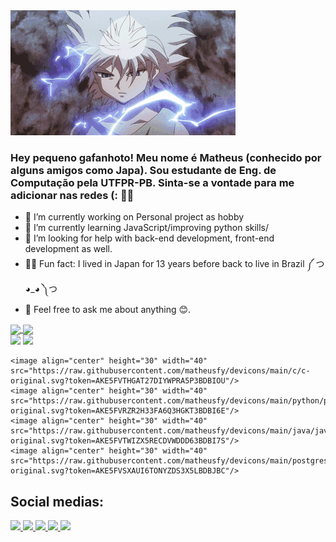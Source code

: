<div>
    <img src="https://github.com/matheusfy/devicons/blob/86f4e772a899fd6f2e0c5cff175317ef1c13805f/killua.gif"/>
  </div>

### Hey pequeno gafanhoto! Meu nome é Matheus (conhecido por alguns amigos como Japa). Sou estudante de Eng. de Computação pela UTFPR-PB. Sinta-se a vontade para me adicionar nas redes (: 🐱‍👓


- 🔭 I’m currently working on Personal project as hobby
- 🌱 I’m currently learning JavaScript/improving python skills/
- 🤔 I’m looking for help with back-end development, front-end development as well.
- 🐱‍🐉 Fun fact: I lived in Japan for 13 years before back to live in Brazil ༼ つ ◕_◕ ༽つ
- 💬 Feel free to ask me about anything 😊. 

<!--
  Gráficos do readme
-->
<div>
  <a href="https://github.com/matheusfy/github-readme-stats">
      <img align="center" height="220em" src="https://github-readme-stats.vercel.app/api?username=matheusfy&theme=vision-friendly-dark&show_icons=true" />
    </a>
  <a href="https://github.com/matheusfy/github-readme-stats">
      <img align="center" height="220em" src="https://github-readme-stats.vercel.app/api/top-langs/?username=matheusfy&layout=angs_count=8&hide=jupyter%20notebook&card_width=360&theme=vision-friendly-dark"/>
    </a>
  </div>

<div>
    <image height="20em" src="https://visitor-badge.glitch.me/badge?page_id=matheusfy"/>
    <image height="20em" src="https://img.shields.io/github/followers/matheusfy.svg?style=social&label=Follow&maxAge=2592000"/>  
  </div>
  

<div style="display: inline_block">

    <image align="center" height="30" width="40" src="https://raw.githubusercontent.com/matheusfy/devicons/main/c/c-original.svg?token=AKE5FVTHGAT27DIYWPRA5P3BDBIOU"/>
    <image align="center" height="30" width="40" src="https://raw.githubusercontent.com/matheusfy/devicons/main/python/python-original.svg?token=AKE5FVRZR2H33FA6Q3HGKT3BDBI6E"/>
    <image align="center" height="30" width="40" src="https://raw.githubusercontent.com/matheusfy/devicons/main/java/java-original.svg?token=AKE5FVTWIZX5RECDVWDDD63BDBI7S"/>
    <image align="center" height="30" width="40" src="https://raw.githubusercontent.com/matheusfy/devicons/main/postgresql/postgresql-original.svg?token=AKE5FVSXAUI6TONYZDS3X5LBDBJBC"/>

  </div>
  
  
<!--
  ícones redes sociais
-->

## Social medias:
<div>
    <a href="https://www.linkedin.com/in/matheusfy/">
        <img height="30em" src= "https://img.shields.io/badge/LinkedIn-0077B5?style=for-the-badge&logo=linkedin&logoColor=white"/>
      </a>
    <a href="https://www.instagram.com/ma_yokoyama/">
        <img height ="30em" src= "https://img.shields.io/badge/Instagram-E4405F?style=for-the-badge&logo=instagram&logoColor=white"/>
      </a>
    <a href="https://twitter.com/Naomatheus">
        <img height="30em" src="https://img.shields.io/badge/Twitter-1DA1F2?style=for-the-badge&logo=twitter&logoColor=white"/>
      </a>
    <a href="https://open.spotify.com/user/12148243992">
        <img height="30em" src="https://img.shields.io/badge/Spotify-1ED760?&style=for-the-badge&logo=spotify&logoColor=white"/>
      </a>
    <a href="https://steamcommunity.com/profiles/76561198066704491/">
        <img height="30em" src="https://img.shields.io/badge/Steam-000000?style=for-the-badge&logo=steam&logoColor=white"/>
      </a>
  </div>
